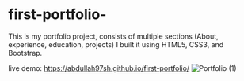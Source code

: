 # first-portfolio-
This is my portfolio project, consists of multiple sections (About, experience, education, projects)
I built it using HTML5, CSS3, and Bootstrap.

live demo: https://abdullah97sh.github.io/first-portfolio/
![Portfolio (1)](https://user-images.githubusercontent.com/60435952/182949186-ce94220a-e6e7-489a-aa02-20b53700a09a.png)
